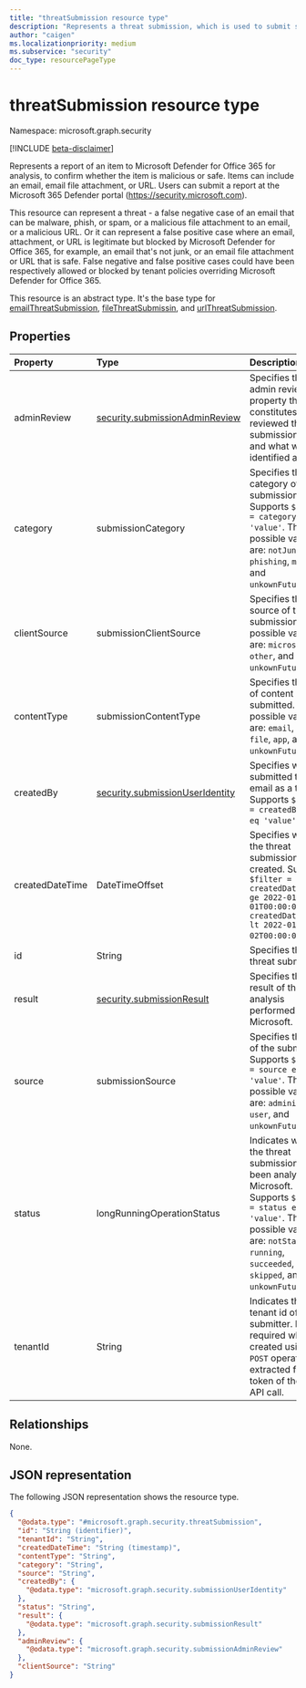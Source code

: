 ```yaml
---
title: "threatSubmission resource type"
description: "Represents a threat submission, which is used to submit suspected email, UTL, or file threats to Microsoft Defender."
author: "caigen"
ms.localizationpriority: medium
ms.subservice: "security"
doc_type: resourcePageType
---
```


# threatSubmission resource type

Namespace: microsoft.graph.security

[!INCLUDE [beta-disclaimer](../../includes/beta-disclaimer.md)]

Represents a report of an item to Microsoft Defender for Office 365 for analysis, to confirm whether the item is malicious or safe. Items can include an email, email file attachment, or URL. Users can submit a report at the Microsoft 365 Defender portal (https://security.microsoft.com).

This resource can represent a threat - a false negative case of an email that can be malware, phish, or spam, or a malicious file attachment to an email, or a malicious URL. Or it can represent a false positive case where an email, attachment, or URL is legitimate but blocked by Microsoft Defender for Office 365, for example, an email that's not junk, or an email file attachment or URL that is safe. False negative and false positive cases could have been respectively allowed or blocked by tenant policies overriding Microsoft Defender for Office 365.

This resource is an abstract type. It's the base type for [emailThreatSubmission](../resources/security-emailthreatsubmission.md), [fileThreatSubmissin](../resources/security-filethreatsubmission.md), and [urlThreatSubmission](../resources/security-urlthreatsubmission.md).

## Properties
| Property        | Type                       | Description                                                                      |
|:----------------|:---------------------------|:---------------------------------------------------------------------------------|
| adminReview     | [security.submissionAdminReview](../resources/security-submissionadminreview.md)| Specifies the admin review property that constitutes of who reviewed the user submission, when and what was it identified as. |
| category        | submissionCategory         | Specifies the category of the submission. Supports `$filter = category eq 'value'`. The possible values are: `notJunk`, `spam`, `phishing`, `malware`, and `unkownFutureValue`.|
| clientSource    | submissionClientSource     | Specifies the source of the submission. The possible values are: `microsoft`, `other`, and `unkownFutureValue`. |
| contentType     | submissionContentType      | Specifies the type of content being submitted. The possible values are: `email`, `url`, `file`, `app`, and `unkownFutureValue`.  |
| createdBy       | [security.submissionUserIdentity](../resources/security-submissionuseridentity.md)     | Specifies who submitted the email as a threat. Supports `$filter = createdBy/email eq 'value'`. |
| createdDateTime | DateTimeOffset  | Specifies when the threat submission was created. Supports `$filter = createdDateTime ge 2022-01-01T00:00:00Z and createdDateTime lt 2022-01-02T00:00:00Z`.             |
| id              | String                     | Specifies the ID of threat submission. |
| result          | [security.submissionResult](../resources/security-submissionresult.md)          | Specifies the result of the analysis performed by Microsoft.  |
| source          | submissionSource           | Specifies the role of the submitter. Supports `$filter = source eq 'value'`. The possible values are: `administrator`,  `user`, and `unkownFutureValue`.  |
| status          | longRunningOperationStatus | Indicates whether the threat submission has been analyzed by Microsoft. Supports `$filter = status eq 'value'`. The possible values are: `notStarted`, `running`, `succeeded`, `failed`, `skipped`, and `unkownFutureValue`. |
| tenantId        | String                     | Indicates the tenant id of the submitter. Not required when created using a `POST` operation. It's extracted from the token of the post API call. |

## Relationships
None.

## JSON representation
The following JSON representation shows the resource type.
<!-- {
  "blockType": "resource",
  "keyProperty": "id",
  "@odata.type": "microsoft.graph.security.threatSubmission",
  "baseType": "microsoft.graph.entity",
  "openType": false
}
-->
``` json
{
  "@odata.type": "#microsoft.graph.security.threatSubmission",
  "id": "String (identifier)",
  "tenantId": "String",
  "createdDateTime": "String (timestamp)",
  "contentType": "String",
  "category": "String",
  "source": "String",
  "createdBy": {
    "@odata.type": "microsoft.graph.security.submissionUserIdentity"
  },
  "status": "String",
  "result": {
    "@odata.type": "microsoft.graph.security.submissionResult"
  },
  "adminReview": {
    "@odata.type": "microsoft.graph.security.submissionAdminReview"
  },
  "clientSource": "String"
}
```

